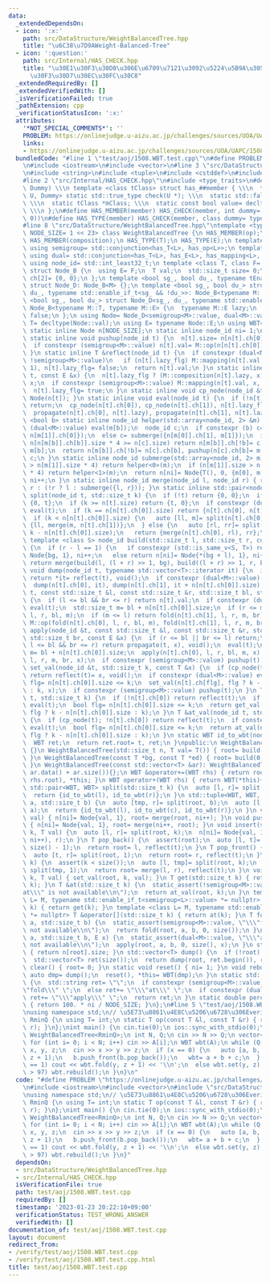 ```yaml
---
data:
  _extendedDependsOn:
  - icon: ':x:'
    path: src/DataStructure/WeightBalancedTree.hpp
    title: "\u6C38\u7D9AWeight-Balanced-Tree"
  - icon: ':question:'
    path: src/Internal/HAS_CHECK.hpp
    title: "\u30E1\u30F3\u30D0\u306E\u6709\u7121\u3092\u5224\u5B9A\u3059\u308B\u30C6\
      \u30F3\u30D7\u30EC\u30FC\u30C8"
  _extendedRequiredBy: []
  _extendedVerifiedWith: []
  _isVerificationFailed: true
  _pathExtension: cpp
  _verificationStatusIcon: ':x:'
  attributes:
    '*NOT_SPECIAL_COMMENTS*': ''
    PROBLEM: https://onlinejudge.u-aizu.ac.jp/challenges/sources/UOA/UAPC/1508
    links:
    - https://onlinejudge.u-aizu.ac.jp/challenges/sources/UOA/UAPC/1508
  bundledCode: "#line 1 \"test/aoj/1508.WBT.test.cpp\"\n#define PROBLEM \"https://onlinejudge.u-aizu.ac.jp/challenges/sources/UOA/UAPC/1508\"\
    \n#include <iostream>\n#include <vector>\n#line 3 \"src/DataStructure/WeightBalancedTree.hpp\"\
    \n#include <string>\n#include <tuple>\n#include <cstddef>\n#include <cassert>\n\
    #line 2 \"src/Internal/HAS_CHECK.hpp\"\n#include <type_traits>\n#define HAS_CHECK(member,\
    \ Dummy) \\\n template <class tClass> struct has_##member { \\\n  template <class\
    \ U, Dummy> static std::true_type check(U *); \\\n  static std::false_type check(...);\
    \ \\\n  static tClass *mClass; \\\n  static const bool value= decltype(check(mClass))::value;\
    \ \\\n };\n#define HAS_MEMBER(member) HAS_CHECK(member, int dummy= (&U::member,\
    \ 0))\n#define HAS_TYPE(member) HAS_CHECK(member, class dummy= typename U::member)\n\
    #line 8 \"src/DataStructure/WeightBalancedTree.hpp\"\ntemplate <typename M, std::size_t\
    \ NODE_SIZE= 1 << 23> class WeightBalancedTree {\n HAS_MEMBER(op);\n HAS_MEMBER(mapping);\n\
    \ HAS_MEMBER(composition);\n HAS_TYPE(T);\n HAS_TYPE(E);\n template <class L>\
    \ using semigroup= std::conjunction<has_T<L>, has_op<L>>;\n template <class L>\
    \ using dual= std::conjunction<has_T<L>, has_E<L>, has_mapping<L>, has_composition<L>>;\n\
    \ using node_id= std::int_least32_t;\n template <class T, class F= std::nullptr_t>\
    \ struct Node_B {\n  using E= F;\n  T val;\n  std::size_t size= 0;\n  node_id\
    \ ch[2]= {0, 0};\n };\n template <bool sg_, bool du_, typename tEnable= void>\
    \ struct Node_D: Node_B<M> {};\n template <bool sg_, bool du_> struct Node_D<sg_,\
    \ du_, typename std::enable_if_t<sg_ && !du_>>: Node_B<typename M::T> {};\n template\
    \ <bool sg_, bool du_> struct Node_D<sg_, du_, typename std::enable_if_t<du_>>:\
    \ Node_B<typename M::T, typename M::E> {\n  typename M::E lazy;\n  bool lazy_flg=\
    \ false;\n };\n using Node= Node_D<semigroup<M>::value, dual<M>::value>;\n using\
    \ T= decltype(Node::val);\n using E= typename Node::E;\n using WBT= WeightBalancedTree;\n\
    \ static inline Node n[NODE_SIZE];\n static inline node_id ni= 1;\n node_id root;\n\
    \ static inline void pushup(node_id t) {\n  n[t].size= n[n[t].ch[0]].size + n[n[t].ch[1]].size;\n\
    \  if constexpr (semigroup<M>::value) n[t].val= M::op(n[n[t].ch[0]].val, n[n[t].ch[1]].val);\n\
    \ }\n static inline T &reflect(node_id t) {\n  if constexpr (dual<M>::value &&\
    \ !semigroup<M>::value)\n   if (n[t].lazy_flg) M::mapping(n[t].val, n[t].lazy,\
    \ 1), n[t].lazy_flg= false;\n  return n[t].val;\n }\n static inline void propagate(node_id\
    \ t, const E &x) {\n  n[t].lazy_flg ? (M::composition(n[t].lazy, x), x) : n[t].lazy=\
    \ x;\n  if constexpr (semigroup<M>::value) M::mapping(n[t].val, x, n[t].size);\n\
    \  n[t].lazy_flg= true;\n }\n static inline void cp_node(node_id &t) { n[t= ni++]=\
    \ Node(n[t]); }\n static inline void eval(node_id t) {\n  if (!n[t].lazy_flg)\
    \ return;\n  cp_node(n[t].ch[0]), cp_node(n[t].ch[1]), n[t].lazy_flg= false;\n\
    \  propagate(n[t].ch[0], n[t].lazy), propagate(n[t].ch[1], n[t].lazy);\n }\n template\
    \ <bool b> static inline node_id helper(std::array<node_id, 2> &m) {\n  if constexpr\
    \ (dual<M>::value) eval(m[b]);\n  node_id c;\n  if constexpr (b) c= submerge({m[0],\
    \ n[m[1]].ch[0]});\n  else c= submerge({n[m[0]].ch[1], m[1]});\n  if (cp_node(m[b]),\
    \ n[n[m[b]].ch[b]].size * 4 >= n[c].size) return n[m[b]].ch[!b]= c, pushup(m[b]),\
    \ m[b];\n  return n[m[b]].ch[!b]= n[c].ch[b], pushup(n[c].ch[b]= m[b]), pushup(c),\
    \ c;\n }\n static inline node_id submerge(std::array<node_id, 2> m) {\n  if (n[m[0]].size\
    \ > n[m[1]].size * 4) return helper<0>(m);\n  if (n[m[1]].size > n[m[0]].size\
    \ * 4) return helper<1>(m);\n  return n[ni]= Node{T(), 0, {m[0], m[1]}}, pushup(ni),\
    \ ni++;\n }\n static inline node_id merge(node_id l, node_id r) { return !l ?\
    \ r : (!r ? l : submerge({l, r})); }\n static inline std::pair<node_id, node_id>\
    \ split(node_id t, std::size_t k) {\n  if (!t) return {0, 0};\n  if (k == 0) return\
    \ {0, t};\n  if (k >= n[t].size) return {t, 0};\n  if constexpr (dual<M>::value)\
    \ eval(t);\n  if (k == n[n[t].ch[0]].size) return {n[t].ch[0], n[t].ch[1]};\n\
    \  if (k < n[n[t].ch[0]].size) {\n   auto [ll, m]= split(n[t].ch[0], k);\n   return\
    \ {ll, merge(m, n[t].ch[1])};\n  } else {\n   auto [rl, rr]= split(n[t].ch[1],\
    \ k - n[n[t].ch[0]].size);\n   return {merge(n[t].ch[0], rl), rr};\n  }\n }\n\
    \ template <class S> node_id build(std::size_t l, std::size_t r, const S &bg)\
    \ {\n  if (r - l == 1) {\n   if constexpr (std::is_same_v<S, T>) return n[ni]=\
    \ Node{bg, 1}, ni++;\n   else return n[ni]= Node{*(bg + l), 1}, ni++;\n  }\n \
    \ return merge(build(l, (l + r) >> 1, bg), build((l + r) >> 1, r, bg));\n }\n\
    \ void dump(node_id t, typename std::vector<T>::iterator it) {\n  if (!n[t].ch[0])\
    \ return *it= reflect(t), void();\n  if constexpr (dual<M>::value) eval(t);\n\
    \  dump(n[t].ch[0], it), dump(n[t].ch[1], it + n[n[t].ch[0]].size);\n }\n T fold(node_id\
    \ t, const std::size_t &l, const std::size_t &r, std::size_t bl, std::size_t br)\
    \ {\n  if (l <= bl && br <= r) return n[t].val;\n  if constexpr (dual<M>::value)\
    \ eval(t);\n  std::size_t m= bl + n[n[t].ch[0]].size;\n  if (r <= m) return fold(n[t].ch[0],\
    \ l, r, bl, m);\n  if (m <= l) return fold(n[t].ch[1], l, r, m, br);\n  return\
    \ M::op(fold(n[t].ch[0], l, r, bl, m), fold(n[t].ch[1], l, r, m, br));\n }\n void\
    \ apply(node_id &t, const std::size_t &l, const std::size_t &r, std::size_t bl,\
    \ std::size_t br, const E &x) {\n  if (r <= bl || br <= l) return;\n  if (cp_node(t);\
    \ l <= bl && br <= r) return propagate(t, x), void();\n  eval(t);\n  std::size_t\
    \ m= bl + n[n[t].ch[0]].size;\n  apply(n[t].ch[0], l, r, bl, m, x), apply(n[t].ch[1],\
    \ l, r, m, br, x);\n  if constexpr (semigroup<M>::value) pushup(t);\n }\n void\
    \ set_val(node_id &t, std::size_t k, const T &x) {\n  if (cp_node(t); !n[t].ch[0])\
    \ return reflect(t)= x, void();\n  if constexpr (dual<M>::value) eval(t);\n  bool\
    \ flg= n[n[t].ch[0]].size <= k;\n  set_val(n[t].ch[flg], flg ? k - n[n[t].ch[0]].size\
    \ : k, x);\n  if constexpr (semigroup<M>::value) pushup(t);\n }\n T get_val(node_id\
    \ t, std::size_t k) {\n  if (!n[t].ch[0]) return reflect(t);\n  if constexpr (dual<M>::value)\
    \ eval(t);\n  bool flg= n[n[t].ch[0]].size <= k;\n  return get_val(n[t].ch[flg],\
    \ flg ? k - n[n[t].ch[0]].size : k);\n }\n T &at_val(node_id t, std::size_t k)\
    \ {\n  if (cp_node(t); !n[t].ch[0]) return reflect(t);\n  if constexpr (dual<M>::value)\
    \ eval(t);\n  bool flg= n[n[t].ch[0]].size <= k;\n  return at_val(n[t].ch[flg],\
    \ flg ? k - n[n[t].ch[0]].size : k);\n }\n static WBT id_to_wbt(node_id t) {\n\
    \  WBT ret;\n  return ret.root= t, ret;\n }\npublic:\n WeightBalancedTree(): root(0)\
    \ {}\n WeightBalancedTree(std::size_t n, T val= T()) { root= build(0, n, val);\
    \ }\n WeightBalancedTree(const T *bg, const T *ed) { root= build(0, ed - bg, bg);\
    \ }\n WeightBalancedTree(const std::vector<T> &ar): WeightBalancedTree(ar.data(),\
    \ ar.data() + ar.size()){};\n WBT &operator+=(WBT rhs) { return root= merge(root,\
    \ rhs.root), *this; }\n WBT operator+(WBT rhs) { return WBT(*this)+= rhs; }\n\
    \ std::pair<WBT, WBT> split(std::size_t k) {\n  auto [l, r]= split(root, k);\n\
    \  return {id_to_wbt(l), id_to_wbt(r)};\n }\n std::tuple<WBT, WBT, WBT> split3(std::size_t\
    \ a, std::size_t b) {\n  auto [tmp, r]= split(root, b);\n  auto [l, c]= split(tmp,\
    \ a);\n  return {id_to_wbt(l), id_to_wbt(c), id_to_wbt(r)};\n }\n void push_back(T\
    \ val) { n[ni]= Node{val, 1}, root= merge(root, ni++); }\n void push_front(T val)\
    \ { n[ni]= Node{val, 1}, root= merge(ni++, root); }\n void insert(std::size_t\
    \ k, T val) {\n  auto [l, r]= split(root, k);\n  n[ni]= Node{val, 1}, root= merge(merge(l,\
    \ ni++), r);\n }\n T pop_back() {\n  assert(root);\n  auto [l, t]= split(root,\
    \ size() - 1);\n  return root= l, reflect(t);\n }\n T pop_front() {\n  assert(root);\n\
    \  auto [t, r]= split(root, 1);\n  return root= r, reflect(t);\n }\n T erase(std::size_t\
    \ k) {\n  assert(k < size());\n  auto [l, tmp]= split(root, k);\n  auto [t, r]=\
    \ split(tmp, 1);\n  return root= merge(l, r), reflect(t);\n }\n void set(std::size_t\
    \ k, T val) { set_val(root, k, val); }\n T get(std::size_t k) { return get_val(root,\
    \ k); }\n T &at(std::size_t k) {\n  static_assert(!semigroup<M>::value, \"\\\"\
    at\\\" is not available\\n\");\n  return at_val(root, k);\n }\n template <class\
    \ L= M, typename std::enable_if_t<semigroup<L>::value> *= nullptr> T operator[](std::size_t\
    \ k) { return get(k); }\n template <class L= M, typename std::enable_if_t<!semigroup<L>::value>\
    \ *= nullptr> T &operator[](std::size_t k) { return at(k); }\n T fold(std::size_t\
    \ a, std::size_t b) {\n  static_assert(semigroup<M>::value, \"\\\"fold\\\" is\
    \ not available\\n\");\n  return fold(root, a, b, 0, size());\n }\n void apply(std::size_t\
    \ a, std::size_t b, E x) {\n  static_assert(dual<M>::value, \"\\\"apply\\\" is\
    \ not available\\n\");\n  apply(root, a, b, 0, size(), x);\n }\n std::size_t size()\
    \ { return n[root].size; }\n std::vector<T> dump() {\n  if (!root) return std::vector<T>();\n\
    \  std::vector<T> ret(size());\n  return dump(root, ret.begin()), ret;\n }\n void\
    \ clear() { root= 0; }\n static void reset() { ni= 1; }\n void rebuild() {\n \
    \ auto dmp= dump();\n  reset(), *this= WBT(dmp);\n }\n static std::string which_available()\
    \ {\n  std::string ret= \"\";\n  if constexpr (semigroup<M>::value) ret+= \"\\\
    \"fold\\\" \";\n  else ret+= \"\\\"at\\\" \";\n  if constexpr (dual<M>::value)\
    \ ret+= \"\\\"apply\\\" \";\n  return ret;\n }\n static double percentage_used()\
    \ { return 100. * ni / NODE_SIZE; }\n};\n#line 5 \"test/aoj/1508.WBT.test.cpp\"\
    \nusing namespace std;\n// \u5E73\u8861\u4E8C\u5206\u6728\u306Everify\n\nstruct\
    \ RminQ {\n using T= int;\n static T op(const T &l, const T &r) { return min(l,\
    \ r); }\n};\nint main() {\n cin.tie(0);\n ios::sync_with_stdio(0);\n using WBT=\
    \ WeightBalancedTree<RminQ>;\n int N, Q;\n cin >> N >> Q;\n vector<int> A(N);\n\
    \ for (int i= 0; i < N; i++) cin >> A[i];\n WBT wbt(A);\n while (Q--) {\n  int\
    \ x, y, z;\n  cin >> x >> y >> z;\n  if (x == 0) {\n   auto [a, b, c]= wbt.split3(y,\
    \ z + 1);\n   b.push_front(b.pop_back());\n   wbt= a + b + c;\n  } else if (x\
    \ == 1) cout << wbt.fold(y, z + 1) << '\\n';\n  else wbt.set(y, z);\n  if (WBT::percentage_used()\
    \ > 97) wbt.rebuild();\n }\n}\n"
  code: "#define PROBLEM \"https://onlinejudge.u-aizu.ac.jp/challenges/sources/UOA/UAPC/1508\"\
    \n#include <iostream>\n#include <vector>\n#include \"src/DataStructure/WeightBalancedTree.hpp\"\
    \nusing namespace std;\n// \u5E73\u8861\u4E8C\u5206\u6728\u306Everify\n\nstruct\
    \ RminQ {\n using T= int;\n static T op(const T &l, const T &r) { return min(l,\
    \ r); }\n};\nint main() {\n cin.tie(0);\n ios::sync_with_stdio(0);\n using WBT=\
    \ WeightBalancedTree<RminQ>;\n int N, Q;\n cin >> N >> Q;\n vector<int> A(N);\n\
    \ for (int i= 0; i < N; i++) cin >> A[i];\n WBT wbt(A);\n while (Q--) {\n  int\
    \ x, y, z;\n  cin >> x >> y >> z;\n  if (x == 0) {\n   auto [a, b, c]= wbt.split3(y,\
    \ z + 1);\n   b.push_front(b.pop_back());\n   wbt= a + b + c;\n  } else if (x\
    \ == 1) cout << wbt.fold(y, z + 1) << '\\n';\n  else wbt.set(y, z);\n  if (WBT::percentage_used()\
    \ > 97) wbt.rebuild();\n }\n}"
  dependsOn:
  - src/DataStructure/WeightBalancedTree.hpp
  - src/Internal/HAS_CHECK.hpp
  isVerificationFile: true
  path: test/aoj/1508.WBT.test.cpp
  requiredBy: []
  timestamp: '2023-01-23 20:22:10+09:00'
  verificationStatus: TEST_WRONG_ANSWER
  verifiedWith: []
documentation_of: test/aoj/1508.WBT.test.cpp
layout: document
redirect_from:
- /verify/test/aoj/1508.WBT.test.cpp
- /verify/test/aoj/1508.WBT.test.cpp.html
title: test/aoj/1508.WBT.test.cpp
---
```

